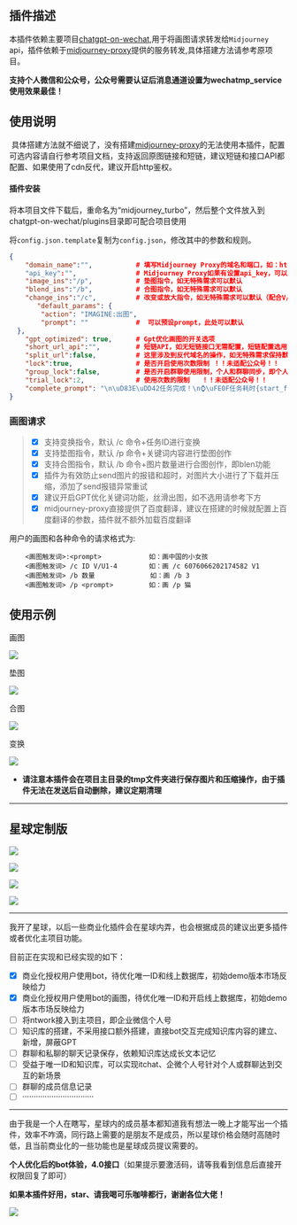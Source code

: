 ## 插件描述

本插件依赖主要项目[chatgpt-on-wechat](https://github.com/zhayujie/chatgpt-on-wechat),用于将画图请求转发给`Midjourney` api，插件依赖于[midjourney-proxy](https://github.com/novicezk/midjourney-proxy)提供的服务转发,具体搭建方法请参考原项目。

**支持个人微信和公众号，公众号需要认证后消息通道设置为wechatmp_service使用效果最佳！**

## 使用说明

​	具体搭建方法就不细说了，没有搭建[midjourney-proxy](https://github.com/novicezk/midjourney-proxy)的无法使用本插件，配置可选内容请自行参考项目文档，支持返回原图链接和短链，建议短链和接口API都配置、如果使用了cdn反代，建议开启http鉴权。

#### 插件安装

将本项目文件下载后，重命名为“midjourney_turbo”，然后整个文件放入到chatgpt-on-wechat/plugins目录即可配合项目使用

将`config.json.template`复制为`config.json`，修改其中的参数和规则。

```json
{
    "domain_name":"",    		# 填写Midjourney Proxy的域名和端口，如：http://127.0.0.1:8080
    "api_key":"",   			# Midjourney Proxy如果有设置api_key，可以配置
    "image_ins":"/p",  	  		# 垫图指令，如无特殊需求可以默认
    "blend_ins":"/b",      	 	# 合图指令，如无特殊需求可以默认
    "change_ins":"/c",   		# 改变或放大指令，如无特殊需求可以默认（配合V/U）
       "default_params": {
        "action": "IMAGINE:出图",
        "prompt": ""        	#  可以预设prompt，此处可以默认
  },
    "gpt_optimized": true,  	# Gpt优化画图的开关选项
    "short_url_api":"",     	# 短链API，如无短链接口无需配置，短链配置选用“Url-Shorten-Worker”项目
    "split_url":false,      	# 这里涉及到反代域名的操作，如无特殊需求保持默认即可
    "lock":true,                # 是否开启使用次数限制 ！！未适配公众号！！
    "group_lock":false,			# 是否开启群聊使用限制，个人和群聊同步，即个人次数满了，群聊也不行  ！！未适配公众号！！
    "trial_lock":2,				# 使用次数的限制   ！！未适配公众号！！
    "complete_prompt": "\n\uD83E\uDD42任务完成！\n⌚\uFE0F任务耗时{start_finish},总耗时{submit_finish}\n--------------------------------\n\uD83C\uDD94任务ID:{id}\n--------------------------------\n\uD83D\uDCE7回复以下指令衍生或选图\uD83D\uDCE7\n\n画 /ins {id} V1\n画 /ins {id} V2\n画 /ins {id} V3\n画 /ins {id} V4\n画 /ins {id} U1\n画 /ins {id} U2\n画 /ins {id} U3\n画 /ins {id} U4\n\n--------------------------------\n\uD83D\uDC49V1～V4(衍生图片)\n\uD83D\uDC49U1～U4(确认选图)\n\u200D\uD83D\uDCBBTip：左上到右下依次为1234\n--------------------------------\n\uD83C\uDF20如果不出图片，请点击原图链接：\n{imgurl}"         # 画图完成提示词，注意占位符格式和变量名   
}
```

### 画图请求

> - [x] 支持变换指令，默认 /c 命令+任务ID进行变换
> - [x] 支持垫图指令，默认 /p 命令+关键词内容进行垫图创作
> - [x] 支持合图指令，默认 /b 命令+图片数量进行合图创作，即blen功能
> - [x] 插件为有效防止send图片的报错和超时，对图片大小进行了下载并压缩，添加了send报错异常重试
> - [x] 建议开启GPT优化关键词功能，丝滑出图，如不选用请参考下方
> - [x] midjourney-proxy直接提供了百度翻译，建议在搭建的时候就配置上百度翻译的参数，插件就不额外加载百度翻译

用户的画图和各种命令的请求格式为:

```
    <画图触发词>:<prompt>			如：画中国的小女孩
    <画图触发词> /c ID V/U1-4		如：画 /c 6076066202174582 V1
    <画图触发词> /b 数量		 	   如：画 /b 3
    <画图触发词> /p <prompt>			如：画 /p 猫
```

## 使用示例

画图

![](https://github.com/chazzjimel/midjourney_turbo/blob/main/doc/images/001.png)

垫图

![](https://github.com/chazzjimel/midjourney_turbo/blob/main/doc/images/002.png)

合图

![](https://github.com/chazzjimel/midjourney_turbo/blob/main/doc/images/003.png)

变换

![](https://github.com/chazzjimel/midjourney_turbo/blob/main/doc/images/005.png)

- **请注意本插件会在项目主目录的tmp文件夹进行保存图片和压缩操作，由于插件无法在发送后自动删除，建议定期清理**



------

## 星球定制版

![](https://github.com/chazzjimel/midjourney_turbo/blob/main/doc/images/010.png)

![](https://github.com/chazzjimel/midjourney_turbo/blob/main/doc/images/011.png)

![](https://github.com/chazzjimel/midjourney_turbo/blob/main/doc/images/012.png)

![](https://github.com/chazzjimel/midjourney_turbo/blob/main/doc/images/013.png)

------

我开了星球，以后一些商业化插件会在星球内弄，也会根据成员的建议出更多插件或者优化主项目功能。

目前正在实现和已经实现的如下：

- [x] 商业化授权用户使用bot，待优化唯一ID和线上数据库，初始demo版本市场反映给力
- [x] 商业化授权用户使用bot的画图，待优化唯一ID和开启线上数据库，初始demo版本市场反映给力
- [ ] 将ntwork接入到主项目，即企业微信个人号
- [ ] 知识库的搭建，不采用接口额外搭建，直接bot交互完成知识库内容的建立、新增，屏蔽GPT
- [ ] 群聊和私聊的聊天记录保存，依赖知识库达成长文本记忆
- [ ] 受益于唯一ID和知识库，可以实现itchat、企微个人号针对个人或群聊达到交互的新场景
- [ ] 群聊的成员信息记录
- [ ] ································

------

由于我是一个人在瞎写，星球内的成员基本都知道我有想法一晚上才能写出一个插件，效率不咋滴，同行路上需要的是朋友不是成员，所以星球价格会随时高随时低，且当前商业化的一些功能也是星球成员提议需要的。

**个人优化后的bot体验，4.0接口**（如果提示要激活码，请等我看到信息后直接开权限回复了即可）

**如果本插件好用，star、请我喝可乐咖啡都行，谢谢各位大佬！**

![](https://github.com/chazzjimel/midjourney_turbo/blob/main/doc/images/yueqian.png)
